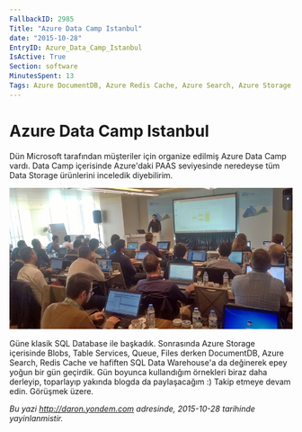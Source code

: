 ```yaml
---
FallbackID: 2985
Title: "Azure Data Camp Istanbul"
date: "2015-10-28"
EntryID: Azure_Data_Camp_Istanbul
IsActive: True
Section: software
MinutesSpent: 13
Tags: Azure DocumentDB, Azure Redis Cache, Azure Search, Azure Storage Services, Windows Azure
---
```

# Azure Data Camp Istanbul
Dün Microsoft tarafından müşteriler için organize edilmiş Azure Data Camp vardı. Data Camp içerisinde Azure'daki PAAS seviyesinde neredeyse tüm Data Storage ürünlerini inceledik diyebilirim.

![](media/Azure_Data_Camp_Istanbul/datacamp.jpg)

Güne klasik SQL Database ile başkadık. Sonrasında Azure Storage içerisinde Blobs, Table Services, Queue, Files derken DocumentDB, Azure Search, Redis Cache ve hafiften SQL Data Warehouse'a da değinerek epey yoğun bir gün geçirdik. Gün boyunca kullandığım örnekleri biraz daha derleyip, toparlayıp yakında blogda da paylaşacağım :) Takip etmeye devam edin. Görüşmek üzere.

*Bu yazi http://daron.yondem.com adresinde, 2015-10-28 tarihinde yayinlanmistir.*
